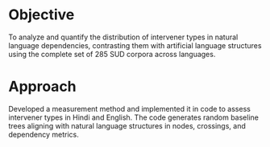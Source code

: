 # Objective
To analyze and quantify the distribution of intervener types in natural language dependencies, contrasting them
with artificial language structures using the complete set of 285 SUD corpora across languages.
# Approach 
Developed a measurement method and implemented it in code to assess intervener types in Hindi and English. The code
generates random baseline trees aligning with natural language structures in nodes, crossings, and dependency metrics.
